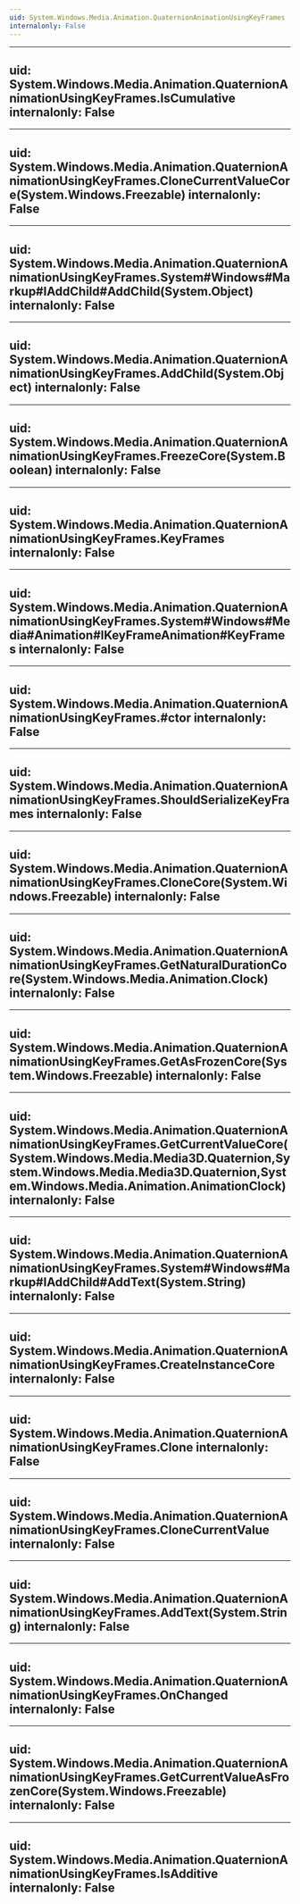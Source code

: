 ```yaml
---
uid: System.Windows.Media.Animation.QuaternionAnimationUsingKeyFrames
internalonly: False
---
```


---
uid: System.Windows.Media.Animation.QuaternionAnimationUsingKeyFrames.IsCumulative
internalonly: False
---

---
uid: System.Windows.Media.Animation.QuaternionAnimationUsingKeyFrames.CloneCurrentValueCore(System.Windows.Freezable)
internalonly: False
---

---
uid: System.Windows.Media.Animation.QuaternionAnimationUsingKeyFrames.System#Windows#Markup#IAddChild#AddChild(System.Object)
internalonly: False
---

---
uid: System.Windows.Media.Animation.QuaternionAnimationUsingKeyFrames.AddChild(System.Object)
internalonly: False
---

---
uid: System.Windows.Media.Animation.QuaternionAnimationUsingKeyFrames.FreezeCore(System.Boolean)
internalonly: False
---

---
uid: System.Windows.Media.Animation.QuaternionAnimationUsingKeyFrames.KeyFrames
internalonly: False
---

---
uid: System.Windows.Media.Animation.QuaternionAnimationUsingKeyFrames.System#Windows#Media#Animation#IKeyFrameAnimation#KeyFrames
internalonly: False
---

---
uid: System.Windows.Media.Animation.QuaternionAnimationUsingKeyFrames.#ctor
internalonly: False
---

---
uid: System.Windows.Media.Animation.QuaternionAnimationUsingKeyFrames.ShouldSerializeKeyFrames
internalonly: False
---

---
uid: System.Windows.Media.Animation.QuaternionAnimationUsingKeyFrames.CloneCore(System.Windows.Freezable)
internalonly: False
---

---
uid: System.Windows.Media.Animation.QuaternionAnimationUsingKeyFrames.GetNaturalDurationCore(System.Windows.Media.Animation.Clock)
internalonly: False
---

---
uid: System.Windows.Media.Animation.QuaternionAnimationUsingKeyFrames.GetAsFrozenCore(System.Windows.Freezable)
internalonly: False
---

---
uid: System.Windows.Media.Animation.QuaternionAnimationUsingKeyFrames.GetCurrentValueCore(System.Windows.Media.Media3D.Quaternion,System.Windows.Media.Media3D.Quaternion,System.Windows.Media.Animation.AnimationClock)
internalonly: False
---

---
uid: System.Windows.Media.Animation.QuaternionAnimationUsingKeyFrames.System#Windows#Markup#IAddChild#AddText(System.String)
internalonly: False
---

---
uid: System.Windows.Media.Animation.QuaternionAnimationUsingKeyFrames.CreateInstanceCore
internalonly: False
---

---
uid: System.Windows.Media.Animation.QuaternionAnimationUsingKeyFrames.Clone
internalonly: False
---

---
uid: System.Windows.Media.Animation.QuaternionAnimationUsingKeyFrames.CloneCurrentValue
internalonly: False
---

---
uid: System.Windows.Media.Animation.QuaternionAnimationUsingKeyFrames.AddText(System.String)
internalonly: False
---

---
uid: System.Windows.Media.Animation.QuaternionAnimationUsingKeyFrames.OnChanged
internalonly: False
---

---
uid: System.Windows.Media.Animation.QuaternionAnimationUsingKeyFrames.GetCurrentValueAsFrozenCore(System.Windows.Freezable)
internalonly: False
---

---
uid: System.Windows.Media.Animation.QuaternionAnimationUsingKeyFrames.IsAdditive
internalonly: False
---
